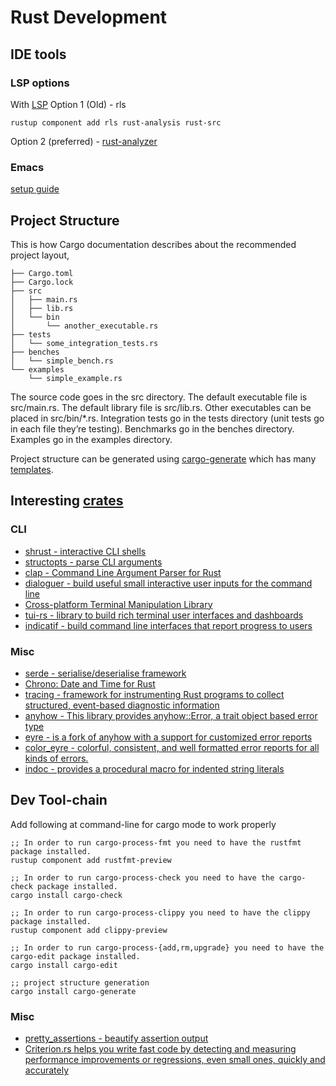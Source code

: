# Rust Development

## IDE tools

### LSP options

With [LSP](https://microsoft.github.io/language-server-protocol/)
Option 1 (Old) - rls

    rustup component add rls rust-analysis rust-src

Option 2 (preferred) - [rust-analyzer](https://github.com/rust-analyzer/rust-analyzer)

### Emacs

[setup guide](https://robert.kra.hn/posts/2021-02-07_rust-with-emacs/#quickstart)

## Project Structure

This is how Cargo documentation describes about the recommended project layout,

    ├── Cargo.toml
    ├── Cargo.lock
    ├── src
    │   ├── main.rs
    │   ├── lib.rs
    │   └── bin
    │       └── another_executable.rs
    ├── tests
    │   └── some_integration_tests.rs
    ├── benches
    │   └── simple_bench.rs
    └── examples
        └── simple_example.rs

The source code goes in the src directory.
The default executable file is src/main.rs.
The default library file is src/lib.rs.
Other executables can be placed in src/bin/*.rs.
Integration tests go in the tests directory (unit tests go in each file they’re testing).
Benchmarks go in the benches directory.
Examples go in the examples directory.

Project structure can be generated using [cargo-generate](https://github.com/cargo-generate/cargo-generate) which has many [templates](https://github.com/cargo-generate/cargo-generate/blob/master/TEMPLATES.md).

## Interesting [crates](https://crates.io)

### CLI

- [shrust  - interactive CLI shells](https://crates.io/crates/shrust)
- [structopts - parse CLI arguments](https://crates.io/crates/structopt)
- [clap - Command Line Argument Parser for Rust](https://github.com/clap-rs/clap)
- [dialoguer - build useful small interactive user inputs for the command line](https://docs.rs/dialoguer/0.8.0/dialoguer/)
- [Cross-platform Terminal Manipulation Library](https://crossterm-rs.github.io/crossterm/)
- [tui-rs - library to build rich terminal user interfaces and dashboards](https://github.com/fdehau/tui-rs)
- [indicatif - build command line interfaces that report progress to users](https://docs.rs/indicatif/0.16.0/indicatif/)

### Misc

- [serde - serialise/deserialise framework](https://crates.io/crates/serde)
- [Chrono: Date and Time for Rust](https://docs.rs/chrono/0.4.19/chrono/)
- [tracing - framework for instrumenting Rust programs to collect structured, event-based diagnostic information](https://docs.rs/tracing/0.1.26/tracing/)
- [anyhow - This library provides anyhow::Error, a trait object based error type](https://github.com/dtolnay/anyhow)
- [eyre - is a fork of anyhow with a support for customized error reports](https://docs.rs/eyre/0.6.5/eyre/)
- [color_eyre - colorful, consistent, and well formatted error reports for all kinds of errors.](https://docs.rs/color-eyre/0.5.11/color_eyre/)
- [indoc - provides a procedural macro for indented string literals](https://docs.rs/indoc/1.0.3/indoc/)

## Dev Tool-chain

Add following at command-line  for cargo mode to work properly

    ;; In order to run cargo-process-fmt you need to have the rustfmt package installed.
    rustup component add rustfmt-preview

    ;; In order to run cargo-process-check you need to have the cargo-check package installed.
    cargo install cargo-check

    ;; In order to run cargo-process-clippy you need to have the clippy package installed.
    rustup component add clippy-preview

    ;; In order to run cargo-process-{add,rm,upgrade} you need to have the cargo-edit package installed.
    cargo install cargo-edit

    ;; project structure generation
    cargo install cargo-generate

### Misc

- [pretty_assertions - beautify assertion output](https://docs.rs/pretty_assertions/0.7.2/pretty_assertions/)
- [Criterion.rs helps you write fast code by detecting and measuring performance improvements or regressions, even small ones, quickly and accurately](https://github.com/bheisler/criterion.rs)
